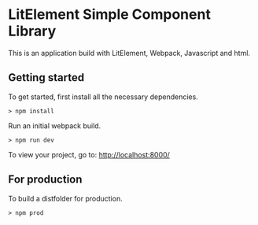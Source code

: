 # LitElement Simple Component Library

This is an application build with LitElement, Webpack, Javascript and html.

## Getting started

To get started, first install all the necessary dependencies.
```
> npm install
```

Run an initial webpack build.
```
> npm run dev
```

To view your project, go to: [http://localhost:8000/](http://localhost:8000/)

## For production

To build a distfolder for production.
```
> npm prod
```
